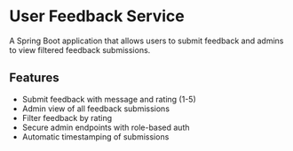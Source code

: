 # User Feedback Service

A Spring Boot application that allows users to submit feedback and admins to view filtered feedback submissions.

## Features

- Submit feedback with message and rating (1-5)
- Admin view of all feedback submissions
- Filter feedback by rating
- Secure admin endpoints with role-based auth
- Automatic timestamping of submissions
